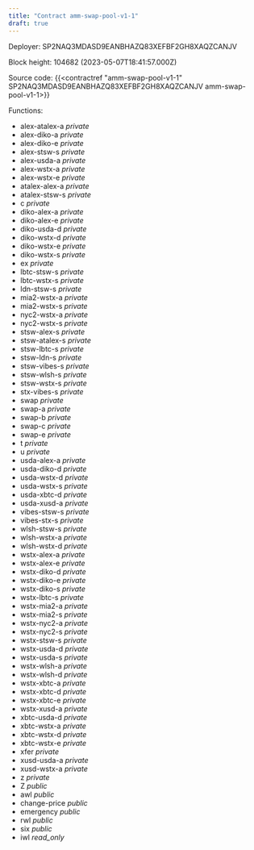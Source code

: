 ```yaml
---
title: "Contract amm-swap-pool-v1-1"
draft: true
---
```

Deployer: SP2NAQ3MDASD9EANBHAZQ83XEFBF2GH8XAQZCANJV


 



Block height: 104682 (2023-05-07T18:41:57.000Z)

Source code: {{<contractref "amm-swap-pool-v1-1" SP2NAQ3MDASD9EANBHAZQ83XEFBF2GH8XAQZCANJV amm-swap-pool-v1-1>}}

Functions:

* alex-atalex-a _private_
* alex-diko-a _private_
* alex-diko-e _private_
* alex-stsw-s _private_
* alex-usda-a _private_
* alex-wstx-a _private_
* alex-wstx-e _private_
* atalex-alex-a _private_
* atalex-stsw-s _private_
* c _private_
* diko-alex-a _private_
* diko-alex-e _private_
* diko-usda-d _private_
* diko-wstx-d _private_
* diko-wstx-e _private_
* diko-wstx-s _private_
* ex _private_
* lbtc-stsw-s _private_
* lbtc-wstx-s _private_
* ldn-stsw-s _private_
* mia2-wstx-a _private_
* mia2-wstx-s _private_
* nyc2-wstx-a _private_
* nyc2-wstx-s _private_
* stsw-alex-s _private_
* stsw-atalex-s _private_
* stsw-lbtc-s _private_
* stsw-ldn-s _private_
* stsw-vibes-s _private_
* stsw-wlsh-s _private_
* stsw-wstx-s _private_
* stx-vibes-s _private_
* swap _private_
* swap-a _private_
* swap-b _private_
* swap-c _private_
* swap-e _private_
* t _private_
* u _private_
* usda-alex-a _private_
* usda-diko-d _private_
* usda-wstx-d _private_
* usda-wstx-s _private_
* usda-xbtc-d _private_
* usda-xusd-a _private_
* vibes-stsw-s _private_
* vibes-stx-s _private_
* wlsh-stsw-s _private_
* wlsh-wstx-a _private_
* wlsh-wstx-d _private_
* wstx-alex-a _private_
* wstx-alex-e _private_
* wstx-diko-d _private_
* wstx-diko-e _private_
* wstx-diko-s _private_
* wstx-lbtc-s _private_
* wstx-mia2-a _private_
* wstx-mia2-s _private_
* wstx-nyc2-a _private_
* wstx-nyc2-s _private_
* wstx-stsw-s _private_
* wstx-usda-d _private_
* wstx-usda-s _private_
* wstx-wlsh-a _private_
* wstx-wlsh-d _private_
* wstx-xbtc-a _private_
* wstx-xbtc-d _private_
* wstx-xbtc-e _private_
* wstx-xusd-a _private_
* xbtc-usda-d _private_
* xbtc-wstx-a _private_
* xbtc-wstx-d _private_
* xbtc-wstx-e _private_
* xfer _private_
* xusd-usda-a _private_
* xusd-wstx-a _private_
* z _private_
* Z _public_
* awl _public_
* change-price _public_
* emergency _public_
* rwl _public_
* six _public_
* iwl _read_only_
